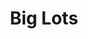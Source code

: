 ---
title: "Big Lots"
url: /colorado-springs/big-lots-north-academy-boulevard/
shop: department store
---